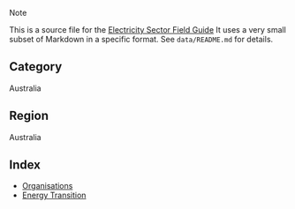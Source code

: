 > [!NOTE] 
> This is a source file for the [Electricity Sector Field Guide](https://grahamlea.github.io/Electricity-Sector-Field-Guide/)
> It uses a very small subset of Markdown in a specific format.
> See `data/README.md` for details.

## Category
Australia

## Region
Australia

## Index
- [Organisations](Organisations/index.md)
- [Energy Transition](Energy_Transition/index.md)
